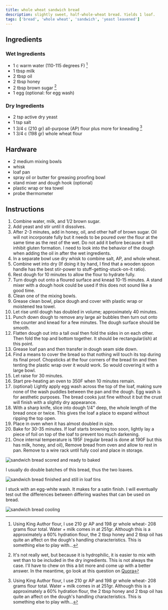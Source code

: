 ```yaml
---
title: whole wheat sandwich bread
description: slightly sweet, half-whole-wheat bread. Yields 1 loaf.
tags: ['bread', 'whole wheat', 'sandwich', 'yeast leavened']
---
```


## Ingredients

### Wet Ingredients

- 1 c warm water (110-115 degrees F) [^math]
- 1 tbsp milk
- 2 tbsp oil
- 2 tbsp honey
- 2 tbsp brown sugar [^wet?]
- 1 egg (optional: for egg wash)

### Dry Ingredients

- 2 tsp active dry yeast
- 1 tsp salt
- 1 3/4 c (210 gr) all-purpose (AP) flour plus more for kneading [^math]
- 1 3/4 c (198 gr) whole wheat flour

## Hardware

- 2 medium mixing bowls
- whisk
- loaf pan
- spray oil or butter for greasing proofing bowl
- stand mixer and dough hook (optional)
- plastic wrap or tea towel
- probe thermometer

## Instructions

1. Combine water, milk, and 1/2 brown sugar.
2. Add yeast and stir until it dissolves.
3. After 2-3 minutes, add in honey, oil, and other half of brown sugar. Oil will not incorporate fully but it needs to be poured over the flour at the same time as the rest of the wet. Do not add it before because it will inhibit gluten formation. I need to look into the behavior of the dough when adding the oil in after the wet ingredients.
4. In a separate bowl use dry whisk to combine salt, AP, and whole wheat.
5. Combine wet into dry (If doing it by hand, I find that a wooden spoon handle has the best stir-power to stuff-getting-stuck-on-it ratio).
6. Rest dough for 10 minutes to allow the flour to hydrate fully.
7. Turn dough out onto a floured surface and knead 10-15 minutes. A stand mixer with a dough hook could be used if this does not sound like a good time.
8. Clean one of the mixing bowls.
9. Grease clean bowl, place dough and cover with plastic wrap or moistened tea towel.
10. Let rise until dough has doubled in volume; approximately 40 minutes.
11. Punch down dough to remove any large air bubbles then turn out onto the counter and knead for a few minutes. The dough surface should be smooth.
12. Flatten dough out into a tall oval then fold the sides in on each other. Then fold the top and bottom together. It should be rectangular(ish) at this point.
13. Grease loaf pan and then transfer in dough seam side down.
14. Find a means to cover the bread so that nothing will touch its top during its final proof. Chopsticks at the four corners of the bread tin and then tenting the plastic wrap over it would work. So would covering it with a large bowl.
15. Let raise for 30 minutes.
16. Start pre-heating an oven to 350F when 10 minutes remain.
17. (optional) Lightly apply egg wash across the top of the loaf, making sure none of the wash puddles between the pan and the dough. Egg wash is for aesthetic purposes. The bread cooks just fine without it but the crust will finish with a slightly dry appearance.
18. With a sharp knife, slice into dough 1/4" deep, the whole length of the bread once or twice. This gives the loaf a place to expand without ripping the top open.
19. Place in oven when it has almost doubled in size.
20. Bake for 30-35 minutes. If loaf starts browning too soon, lightly lay a piece of foil on top of the loaf to prevent too much darkening.
21. Once internal temperature is 195F (regular bread is done at 190F but this has milk, honey, and oil), Remove bread from oven and allow to rest in pan. Remove to a wire rack until fully cool and place in storage.

![sandwich bread scored and ready to baked](/images/sandwich-bread-prebaked.jpg)

I usually do double batches of this bread, thus the two loaves.

![sandwich bread finished and still in loaf tins](/images/sandwich-bread-baked.jpg)

I stuck with an egg-white wash. It makes for a satin finish. I will eventually test out the differences between differing washes that can be used on bread.

![sandwich bread cooling](/images/sandwich-bread.jpg)

[^wet?]: It's not really wet, but because it is hydrophilic, it is easier to mix with wet than to be included in the dry ingredients. This is not always the case. I'll have to chew on this a bit more and come up with a better answer. In the meantime, go look at this question on [Quora](https://www.quora.com/How-is-sugar-a-wet-ingredient)
[^math]: Using King Author flour, I use 210 gr AP and 198 gr whole wheat- 208 grams flour total. Water + milk comes in at 251gr. Although this is a approximately a 60% hydration flour, the 2 tbsp honey and 2 tbsp oil has quite an affect on the dough's handling characteristics. This is something else to play with...
